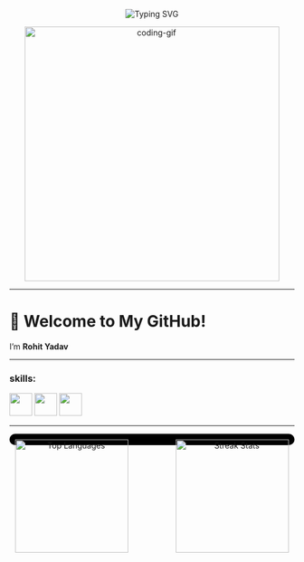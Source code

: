 <p align="center">
  <img src="https://readme-typing-svg.demolab.com?font=Fira+Code&duration=2000&pause=1000&color=F7A41D&center=true&vCenter=true&width=435&lines=Hi+I'm+Rohit+Yadav;Aspiring+Full+Stack+Developer;Currently+learning+Backend;" alt="Typing SVG" />
</p>
<p align="center">
  <img src="https://media.giphy.com/media/qgQUggAC3Pfv687qPC/giphy.gif" width="450" alt="coding-gif" />
</p>

---

# 👋 Welcome to My GitHub!
 I’m **Rohit Yadav**

---
<h3 align="left">skills: </h3>
<p align="left">
  <img src="https://cdn.jsdelivr.net/gh/devicons/devicon/icons/html5/html5-original.svg" width="40" />
  <img src="https://cdn.jsdelivr.net/gh/devicons/devicon/icons/css3/css3-original.svg" width="40" />
  <img src="https://cdn.jsdelivr.net/gh/devicons/devicon/icons/javascript/javascript-original.svg" width="40" />
<!--   <img src="https://cdn.jsdelivr.net/gh/devicons/devicon/icons/python/python-original.svg" width="40" /> -->
<!--   <img src="https://cdn.jsdelivr.net/gh/devicons/devicon/icons/nodejs/nodejs-original.svg" width="40" /> -->
</p>

---

<div align="center" style="background-color: #000000; padding: 10px; border-radius: 10px;">

<a href="https://github.com/techsimplifide">
  <img align="left" height="200" src="https://github-readme-stats.vercel.app/api/top-langs/?username=techsimplifide&layout=compact&theme=radical&bg_color=000000&hide_border=true" alt="Top Languages"/>
</a>

<a href="https://github.com/techsimplifide">
  <img align="right" height="200" src="https://github-readme-streak-stats.herokuapp.com/?user=techsimplifide&theme=radical&background=000000&hide_border=true" alt="Streak Stats"/>
</a>

</div>

<br clear="both"/>
